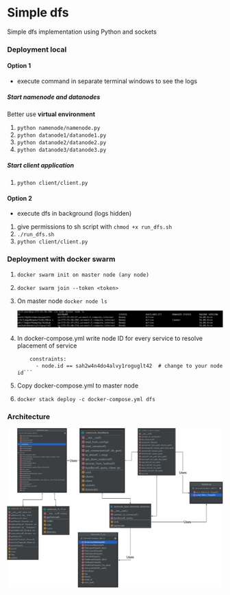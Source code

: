 # Simple dfs 
Simple dfs implementation using Python and sockets

### Deployment local
#### Option 1
- execute command in separate terminal windows to see the logs
##### Start namenode and datanodes
Better use **virtual environment**
1. `python namenode/namenode.py`
2. `python datanode1/datanode1.py`
3. `python datanode2/datanode2.py`
4. `python datanode3/datanode3.py`
##### Start client application
1. `python client/client.py`

#### Option 2
- execute dfs in background (logs hidden)
1. give permissions to sh script with `chmod +x run_dfs.sh`
1. `./run_dfs.sh`
2. `python client/client.py`

### Deployment with docker swarm

1. `docker swarm init on master node (any node)`
2. `docker swarm join --token <token>`
3. On master node
    `docker node ls`

    ![Alt docker node ls](src/node_ls.png?raw=true "Title")
4. In docker-compose.yml write node ID for every service to resolve placement of service
    ```placement:
        constraints:
          - node.id == sah2w4n4do4alvy1roguglt42  # change to your node id```
5. Copy docker-compose.yml to master node
6. `docker stack deploy -c docker-compose.yml dfs`

### Architecture

![Alt Class+modules diagram](src/full_cd.png?raw=true "Title")